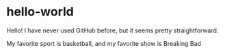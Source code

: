 # hello-world

Hello! I have never used GitHub before, but it seems pretty straightforward.

My favorite sport is basketball, and my favorite show is Breaking Bad
